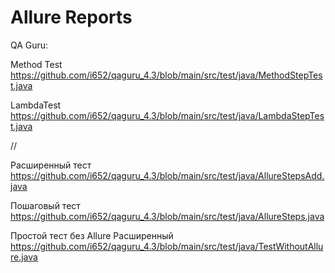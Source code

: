 # Allure Reports

QA Guru:

Method Test https://github.com/i652/qaguru_4.3/blob/main/src/test/java/MethodStepTest.java

LambdaTest https://github.com/i652/qaguru_4.3/blob/main/src/test/java/LambdaStepTest.java

//

Расширенный тест https://github.com/i652/qaguru_4.3/blob/main/src/test/java/AllureStepsAdd.java

Пошаговый тест https://github.com/i652/qaguru_4.3/blob/main/src/test/java/AllureSteps.java

Простой тест без Allure Расширенный https://github.com/i652/qaguru_4.3/blob/main/src/test/java/TestWithoutAllure.java
